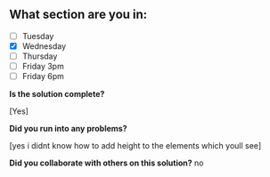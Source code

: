 <!--
  CTP STUDENTS
  Use this pull request template to provide assignment submissions.
  If you plan on continuing to work on the code, you can open the
  pull request as a DRAFT. When done open the pull request.
-->

<!--
TITLE: Include your section in the pull request title
 -->

## What section are you in:

- [ ] Tuesday
- [x] Wednesday
- [ ] Thursday
- [ ] Friday 3pm
- [ ] Friday 6pm

**Is the solution complete?**

[Yes]

**Did you run into any problems?**

[yes i didnt know how to add height to the elements which youll see]

**Did you collaborate with others on this solution?**
no
<!-- Provide collaborators github usernames -->

